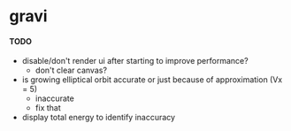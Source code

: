 # gravi

#### TODO
- disable/don't render ui after starting to improve performance?
  - don't clear canvas?
- is growing elliptical orbit accurate or just because of approximation (Vx = 5)
  - inaccurate
  - fix that
- display total energy to identify inaccuracy
